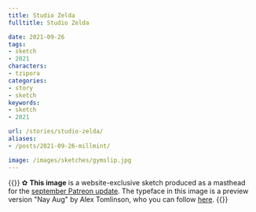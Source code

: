 ```yaml
---
title: Studio Zelda
fulltitle: Studio Zelda

date: 2021-09-26
tags:
- sketch
- 2021
characters:
- tzipora
categories:
- story
- sketch
keywords:
- sketch
- 2021

url: /stories/studio-zelda/
aliases:
- /posts/2021-09-26-millmint/

image: /images/sketches/gymslip.jpg
---
```

{{<note story >}}
✿ **This image** is a website-exclusive sketch produced as a masthead for the [september Patreon update](https://www.patreon.com/posts/56631873). The typeface in this image is a preview version "Nay Aug" by Alex Tomlinson, who you can follow [here](https://twitter.com/hootalex).
{{</note>}}
